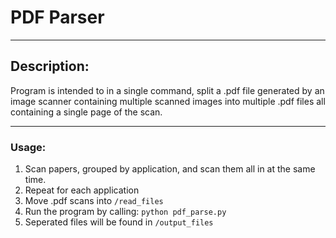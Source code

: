 # PDF Parser
---
## Description:  
Program is intended to in a single command, split a .pdf file generated by an image scanner containing multiple scanned images into multiple .pdf files all containing a single page of the scan.

---
### Usage:
1. Scan papers, grouped by application, and scan them all in at the same time. 
2. Repeat for each application
3. Move .pdf scans into `/read_files`
4. Run the program by calling: `python pdf_parse.py`
5. Seperated files will be found in `/output_files`
